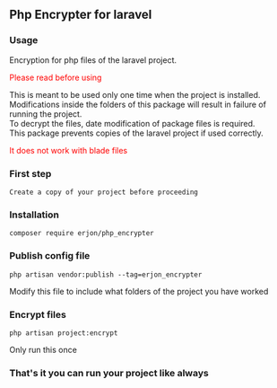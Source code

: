 ## Php Encrypter for laravel

### Usage
Encryption for php files of the laravel project.<br>

<p style="color: red">Please read before using</p>

This is meant to be used only one time when the project is installed.<br>
Modifications inside the folders of this package will result in failure of running the project.<br>
To decrypt the files, date modification of package files is required.<br>
This package prevents copies of the laravel project if used correctly.<br>


<p style="color: red">It does not work with blade files</p>

### First step
````
Create a copy of your project before proceeding
````

### Installation

````
composer require erjon/php_encrypter
````

### Publish config file

````
php artisan vendor:publish --tag=erjon_encrypter
````

Modify this file to include what folders of the project you have worked

### Encrypt files
````
php artisan project:encrypt
````

Only run this once

### That's it you can run your project like always